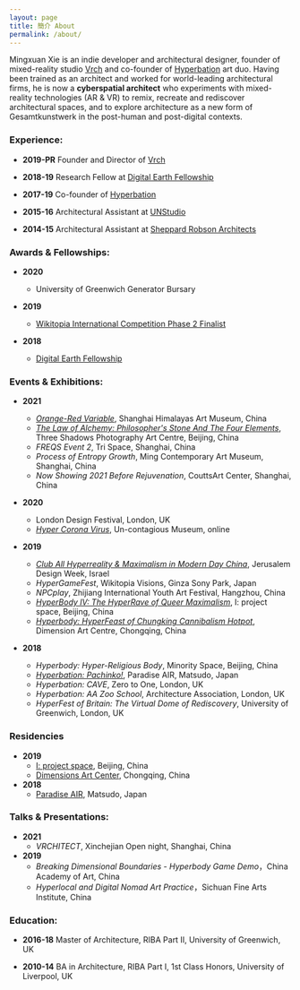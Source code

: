 ```yaml
---
layout: page
title: 簡介 About 
permalink: /about/
---
```


Mingxuan Xie is an indie developer and architectural designer, founder of mixed-reality studio [Vrch](http://vrch.io) and co-founder of [Hyperbation](http://hyperbation.art) art duo. Having been trained as an architect and worked for world-leading architectural firms, he is now a **cyberspatial architect** who experiments with mixed-reality technologies (AR & VR) to remix, recreate and rediscover architectural spaces, and to explore architecture as a new form of Gesamtkunstwerk in the post-human and post-digital contexts. 

### Experience:

- **2019-PR** Founder and Director of [Vrch](https://vrch.io/)

- **2018-19** Research Fellow at [Digital Earth Fellowship](https://www.digitalearth.art/)

- **2017-19** Co-founder of [Hyperbation](http://hyperbation.art/)

- **2015-16** Architectural Assistant at [UNStudio](https://www.unstudio.com/)

- **2014-15** Architectural Assistant at [Sheppard Robson Architects](https://www.sheppardrobson.com/)


### Awards & Fellowships:

- **2020** 
    - University of Greenwich Generator Bursary  

- **2019** 
    - [Wikitopia International Competition Phase 2 Finalist](https://wikitopia.city/competition/entries/index_en.html)
    <!-- - CiGA Game Jam Shanghai Minhang Finalist -->

- **2018**
    - [Digital Earth Fellowship](https://www.digitalearth.art/mingxuan-xie)

### Events & Exhibitions:
- **2021**  
    - [*Orange-Red Variable*](https://exhibit.artron.net/exhibition-74667.html), Shanghai Himalayas Art Museum, China
    - [*The Law of Alchemy: Philosopher's Stone And The Four Elements*](https://www.threeshadows.cn/exhibitions/160-the-law-of-alchemy-philosopher-s-stone-and-the/overview/), Three Shadows Photography Art Centre, Beijing, China
    - *FREQS Event 2*, Tri Space, Shanghai, China
    - *Process of Entropy Growth*, Ming Contemporary Art Museum, Shanghai, China
    - *Now Showing 2021 Before Rejuvenation*, CouttsArt Center, Shanghai, China
- **2020**  
    - London Design Festival, London, UK
    - [*Hyper Corona Virus*](https://mingxuan.fun/hyper-corona-virus/), Un-contagious Museum, online

- **2019**
    - [*Club All Hyperreality & Maximalism in Modern Day China*](http://2019.jdw.co.il/en/exhibition/club-all-hyperreality-maximalism-in-modern-day-china/), Jerusalem Design Week, Israel
    - *HyperGameFest*, Wikitopia Visions, Ginza Sony Park, Japan
    - *NPCplay*, Zhijiang International Youth Art Festival, Hangzhou, China
    - [*HyperBody IV: The HyperRave of Queer Maximalism*](http://yi-projectspace.org/view/iv-hyperbody-iv-the-hyperrave-of-queer-maximalism), I: project space, Beijing, China
    - [*Hyperbody: HyperFeast of Chungking Cannibalism Hotpot*](http://chongqingdac.org/article/page?id=276), Dimension Art Centre, Chongqing, China

- **2018**
    - *Hyperbody: Hyper-Religious Body*, Minority Space, Beijing, China
    - [*Hyperbation: Pachinko!*](https://www.paradiseair.info/activity/2019/02/02/9797), Paradise AIR, Matsudo, Japan
    - *Hyperbation: CAVE*, Zero to One, London, UK
    - *Hyperbation: AA Zoo School*, Architecture Association, London, UK
    - *HyperFest of Britain: The Virtual Dome of Rediscovery*, University of Greenwich, London, UK

### Residencies
- **2019**
    - [I: project space](http://yi-projectspace.org/view/hyperbation), Beijing, China
    - [Dimensions Art Center](http://chongqingdac.org/article/page?id=276), Chongqing, China
- **2018**
    - [Paradise AIR](https://www.paradiseair.info/people/mingxuan-xie), Matsudo, Japan

### Talks & Presentations:
- **2021**
    - *VRCHITECT*, Xinchejian Open night, Shanghai, China
    <!-- - *游戲化與虛擬策展是博物館的必修課嗎？*，燕郊雙年展，綫上對談 -->
    <!-- - *賽博朋克狄托邦、后稀缺烏托邦、電子烏托邦誰先到來？*，燕郊雙年展，綫上對談 -->
- **2019** 
    - *Breaking Dimensional Boundaries - Hyperbody Game Demo*，China Academy of Art, China
    - *Hyperlocal and Digital Nomad Art Practice*，Sichuan Fine Arts Institute, China

<!-- ### Research:

2018 – 2019, China
HyperBody: In Searching for Alternative Digital Silk Roads

2017 – 2018, London, UK
HyperSite: Prototyping Hyperlocal via Web-based Mixed-reality Technology -->

<!-- 
### Media Coverage:

2020 [恢复开馆，慢慢来](https://www.thepaper.cn/newsDetail_forward_6491540), 澎湃新聞
2018 [完全打破次元壁的！Hyperbation！](https://weibo.com/ttarticle/x/m/show/id/2309404316767446029179), VICE中国
-->


### Education:

- **2016-18** Master of Architecture, RIBA Part II, University of Greenwich, UK

- **2010-14** BA in Architecture, RIBA Part I, 1st Class Honors, University of Liverpool, UK

<!-- - **2010-12** BEng in Architecture, 1st Class Honors, Xi'an Jiaotong-Liverpool University, China -->
